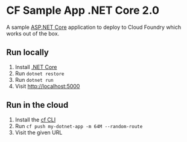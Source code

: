 # CF Sample App .NET Core 2.0

A sample [ASP.NET Core](https://www.asp.net/core) application to deploy to Cloud Foundry which works out of the box.

## Run locally

1. Install [.NET Core](https://www.microsoft.com/net/core)
1. Run `dotnet restore`
1. Run `dotnet run`
1. Visit [http://localhost:5000](http://localhost:5000)

## Run in the cloud

1. Install the [cf CLI](https://github.com/cloudfoundry/cli#downloads)
1. Run `cf push my-dotnet-app -m 64M --random-route`
1. Visit the given URL
